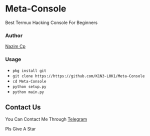 # Meta-Console
Best Termux Hacking Console For Beginners

### Author
[Nazim Cp](https://nazimcp.ml)

### Usage

* `pkg install git`
* `git clone https://https://github.com/K1N3-L0K1/Meta-Console`
* `cd Meta-Console`
* `python setup.py`
* `python main.py`

## Contact Us
You Can Contact Me Through [Telegram](https://t.me/NazimCp)

Pls Give A Star
